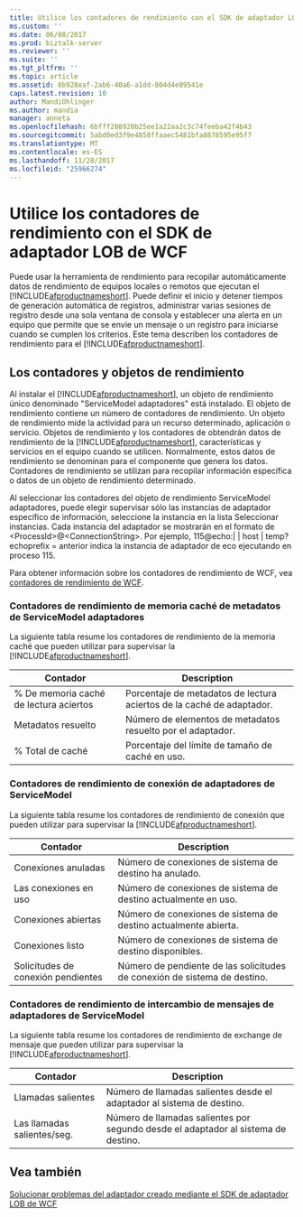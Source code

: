 ```yaml
---
title: Utilice los contadores de rendimiento con el SDK de adaptador LOB de WCF | Documentos de Microsoft
ms.custom: ''
ms.date: 06/08/2017
ms.prod: biztalk-server
ms.reviewer: ''
ms.suite: ''
ms.tgt_pltfrm: ''
ms.topic: article
ms.assetid: 6b928eaf-2ab6-40a6-a1dd-804d4e89541e
caps.latest.revision: 10
author: MandiOhlinger
ms.author: mandia
manager: anneta
ms.openlocfilehash: 6bfff208920b25ee1a22aa2c3c74feeba42f4b43
ms.sourcegitcommit: 5abd0ed3f9e4858ffaaec5481bfa8878595e95f7
ms.translationtype: MT
ms.contentlocale: es-ES
ms.lasthandoff: 11/28/2017
ms.locfileid: "25966274"
---
```

# <a name="use-performance-counters-with-the-wcf-lob-adapter-sdk"></a>Utilice los contadores de rendimiento con el SDK de adaptador LOB de WCF
Puede usar la herramienta de rendimiento para recopilar automáticamente datos de rendimiento de equipos locales o remotos que ejecutan el [!INCLUDE[afproductnameshort](../../includes/afproductnameshort-md.md)]. Puede definir el inicio y detener tiempos de generación automática de registros, administrar varias sesiones de registro desde una sola ventana de consola y establecer una alerta en un equipo que permite que se envíe un mensaje o un registro para iniciarse cuando se cumplen los criterios. Este tema describen los contadores de rendimiento para el [!INCLUDE[afproductnameshort](../../includes/afproductnameshort-md.md)].  
  
## <a name="performance-objects-and-counters"></a>Los contadores y objetos de rendimiento  
 Al instalar el [!INCLUDE[afproductnameshort](../../includes/afproductnameshort-md.md)], un objeto de rendimiento único denominado "ServiceModel adaptadores" está instalado. El objeto de rendimiento contiene un número de contadores de rendimiento. Un objeto de rendimiento mide la actividad para un recurso determinado, aplicación o servicio. Objetos de rendimiento y los contadores de obtendrán datos de rendimiento de la [!INCLUDE[afproductnameshort](../../includes/afproductnameshort-md.md)], características y servicios en el equipo cuando se utilicen. Normalmente, estos datos de rendimiento se denominan para el componente que genera los datos. Contadores de rendimiento se utilizan para recopilar información específica o datos de un objeto de rendimiento determinado.  
  
 Al seleccionar los contadores del objeto de rendimiento ServiceModel adaptadores, puede elegir supervisar sólo las instancias de adaptador específico de información, seleccione la instancia en la lista Seleccionar instancias. Cada instancia del adaptador se mostrarán en el formato de \<ProcessId\>@\<ConnectionString\>. Por ejemplo, 115@echo:&#124; &#124; host &#124; temp? echoprefix = anterior indica la instancia de adaptador de eco ejecutando en proceso 115.  
  
 Para obtener información sobre los contadores de rendimiento de WCF, vea [contadores de rendimiento de WCF](https://msdn.microsoft.com/library/ms735098.aspx).
  
### <a name="servicemodel-adapters-metadata-cache-performance-counters"></a>Contadores de rendimiento de memoria caché de metadatos de ServiceModel adaptadores  
 La siguiente tabla resume los contadores de rendimiento de la memoria caché que pueden utilizar para supervisar la [!INCLUDE[afproductnameshort](../../includes/afproductnameshort-md.md)].  
  
|Contador|Description|  
|-------------|-----------------|  
|% De memoria caché de lectura aciertos|Porcentaje de metadatos de lectura aciertos de la caché de adaptador.|  
|Metadatos resuelto|Número de elementos de metadatos resuelto por el adaptador.|  
|% Total de caché|Porcentaje del límite de tamaño de caché en uso.|  
  
### <a name="servicemodel-adapters-connection-performance-counters"></a>Contadores de rendimiento de conexión de adaptadores de ServiceModel  
 La siguiente tabla resume los contadores de rendimiento de conexión que pueden utilizar para supervisar la [!INCLUDE[afproductnameshort](../../includes/afproductnameshort-md.md)].  
  
|Contador|Description|  
|-------------|-----------------|  
|Conexiones anuladas|Número de conexiones de sistema de destino ha anulado.|  
|Las conexiones en uso|Número de conexiones de sistema de destino actualmente en uso.|  
|Conexiones abiertas|Número de conexiones de sistema de destino actualmente abierta.|  
|Conexiones listo|Número de conexiones de sistema de destino disponibles.|  
|Solicitudes de conexión pendientes|Número de pendiente de las solicitudes de conexión de sistema de destino.|  
  
### <a name="servicemodel-adapters-message-exchange-performance-counters"></a>Contadores de rendimiento de intercambio de mensajes de adaptadores de ServiceModel  
 La siguiente tabla resume los contadores de rendimiento de exchange de mensaje que pueden utilizar para supervisar la [!INCLUDE[afproductnameshort](../../includes/afproductnameshort-md.md)].  
  
|Contador|Description|  
|-------------|-----------------|  
|Llamadas salientes|Número de llamadas salientes desde el adaptador al sistema de destino.|  
|Las llamadas salientes/seg.|Número de llamadas salientes por segundo desde el adaptador al sistema de destino.|  
  
## <a name="see-also"></a>Vea también  
 [Solucionar problemas del adaptador creado mediante el SDK de adaptador LOB de WCF](../../adapters-and-accelerators/wcf-lob-adapter-sdk/troubleshoot-adapter-created-using-the-wcf-lob-adapter-sdk.md)